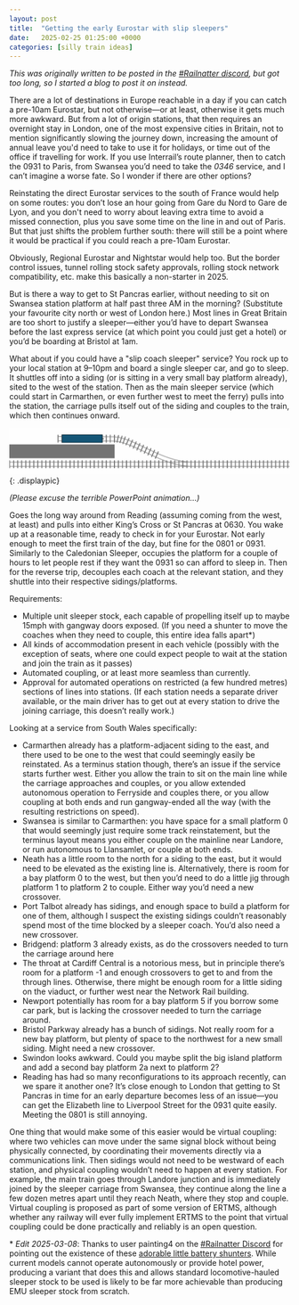 ```yaml
---
layout: post
title:  "Getting the early Eurostar with slip sleepers"
date:   2025-02-25 01:25:00 +0000
categories: [silly train ideas]
---
```


_This was originally written to be posted in the [#Railnatter discord][rn-discord],
but got too long,
so I started a blog to post it on instead._

There are a lot of destinations in Europe reachable in a day
if you can catch a pre-10am Eurostar,
but not otherwise—or at least,
otherwise it gets much more awkward.
But from a lot of origin stations,
that then requires an overnight stay in London,
one of the most expensive cities in Britain,
not to mention significantly slowing the journey down,
increasing the amount of annual leave you'd need to take to use it for holidays,
or time out of the office if travelling for work.
If you use Interrail’s route planner,
then to catch the 0931 to Paris,
from Swansea you’d need to take the _0346_ service,
and I can’t imagine a worse fate.
So I wonder if there are other options?

Reinstating the direct Eurostar services to the south of France
would help on some routes:
you don’t lose an hour going from Gare du Nord to Gare de Lyon,
and you don't need to worry about leaving extra time to avoid a missed connection,
plus you save some time on the line in and out of Paris.
But that just shifts the problem further south:
there will still be a point where it would be practical
if you could reach a pre-10am Eurostar.

Obviously, Regional Eurostar and Nightstar would help too.
But the border control issues,
tunnel rolling stock safety approvals,
rolling stock network compatibility, etc.
make this basically a non-starter in 2025.

But is there a way to get to St Pancras earlier,
without needing to sit on Swansea station platform
at half past three AM in the morning?
(Substitute your favourite city north or west of London here.)
Most lines in Great Britain are too short to justify a sleeper—either
you’d have to depart Swansea before the last express service
(at which point you could just get a hotel)
or you’d be boarding at Bristol at 1am.

What about if you could have a "slip coach sleeper" service?
You rock up to your local station at 9–10pm and board a single sleeper car,
and go to sleep.
It shuttles off into a siding
(or is sitting in a very small bay platform already),
sited to the west of the station.
Then as the main sleeper service
(which could start in Carmarthen,
or even further west to meet the ferry)
pulls into the station,
the carriage pulls itself out of the siding and couples to the train,
which then continues onward.

![Animation illustrating the above paragraph](/images/slip-sleeper/platform.gif){: .displaypic}

_(Please excuse the terrible PowerPoint animation…)_

Goes the long way around from Reading
(assuming coming from the west, at least)
and pulls into either King’s Cross or St Pancras at 0630.
You wake up at a reasonable time,
ready to check in for your Eurostar.
Not early enough to meet the first train of the day,
but fine for the 0801 or 0931.
Similarly to the Caledonian Sleeper,
occupies the platform for a couple of hours
to let people rest if they want the 0931 so can afford to sleep in.
Then for the reverse trip,
decouples each coach at the relevant station,
and they shuttle into their respective sidings/platforms.

Requirements:
- Multiple unit sleeper stock,
  each capable of propelling itself up to maybe 15mph with gangway doors exposed.
  (If you need a shunter to move the coaches when they need to couple,
  this entire idea falls apart*)
- All kinds of accommodation present in each vehicle
  (possibly with the exception of seats,
  where one could expect people to wait at the station and join the train as it passes)
- Automated coupling,
  or at least more seamless than currently. 
- Approval for automated operations on restricted
  (a few hundred metres)
  sections of lines into stations.
  (If each station needs a separate driver available,
  or the main driver has to get out at every station to drive the joining carriage,
  this doesn’t really work.)

Looking at a service from South Wales specifically:

- Carmarthen already has a platform-adjacent siding to the east,
  and there used to be one to the west that could seemingly easily be reinstated.
  As a terminus station though,
  there’s an issue if the service starts further west.
  Either you allow the train to sit on the main line
  while the carriage approaches and couples,
  or you allow extended autonomous operation to Ferryside and couples there,
  or you allow coupling at both ends and run gangway-ended all the way
  (with the resulting restrictions on speed).
- Swansea is similar to Carmarthen:
  you have space for a small platform 0
  that would seemingly just require some track reinstatement,
  but the terminus layout means you either couple on the mainline near Landore,
  or run autonomous to Llansamlet,
  or couple at both ends. 
- Neath has a little room to the north for a siding to the east,
  but it would need to be elevated as the existing line is.
  Alternatively,
  there is room for a bay platform 0 to the west,
  but then you’d need to do a little jig through platform 1 to platform 2 to couple.
  Either way you’d need a new crossover. 
- Port Talbot already has sidings,
  and enough space to build a platform for one of them,
  although I suspect the existing sidings
  couldn’t reasonably spend most of the time blocked by a sleeper coach.
  You’d also need a new crossover.
- Bridgend: platform 3 already exists,
  as do the crossovers needed to turn the carriage around here
- The throat at Cardiff Central is a notorious mess,
  but in principle there’s room for a platform -1
  and enough crossovers to get to and from the through lines.
  Otherwise,
  there might be enough room for a little siding on the viaduct,
  or further west near the Network Rail building.
- Newport potentially has room for a bay platform 5 if you borrow some car park,
  but is lacking the crossover needed to turn the carriage around.
- Bristol Parkway already has a bunch of sidings.
  Not really room for a new bay platform,
  but plenty of space to the northwest for a new small siding.
  Might need a new crossover.
- Swindon looks awkward.
  Could you maybe split the big island platform
  and add a second bay platform 2a next to platform 2?
- Reading has had so many reconfigurations to its approach recently,
  can we spare it another one?
  It’s close enough to London that getting to St Pancras in time for an early departure
  becomes less of an issue—you
  can get the Elizabeth line to Liverpool Street for the 0931 quite easily.
  Meeting the 0801 is still annoying. 

One thing that would make some of this easier would be virtual coupling:
where two vehicles can move under the same signal block
without being physically connected,
by coordinating their movements directly
via a communications link.
Then sidings would not need to be westward of each station,
and physical coupling wouldn’t need to happen at every station.
For example,
the main train goes through Landore junction
and is immediately joined by the sleeper carriage from Swansea,
they continue along the line a few dozen metres apart until they reach Neath,
where they stop and couple.
Virtual coupling is proposed as part of some version of ERTMS,
although whether any railway will ever fully implement ERTMS
to the point that virtual coupling could be done practically and reliably
is an open question.

\* _Edit 2025-03-08_:
Thanks to user painting4 on the [#Railnatter Discord][rn-discord]
for pointing out the existence of these
[adorable little battery shunters][battery-shunter].
While current models cannot operate autonomously or provide hotel power,
producing a variant that does this
and allows standard locomotive-hauled sleeper stock to be used
is likely to be far more achievable than producing EMU sleeper stock from scratch.

[battery-shunter]: https://www.railwaygazette.com/uk/battery-shunter-replaces-diesel-locomotive/60661.article
[rn-discord]: https://garethdennis.co.uk/discord
